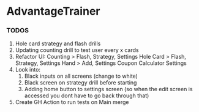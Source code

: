 # AdvantageTrainer

### TODOS
1. Hole card strategy and flash drills
2. Updating counting drill to test user every x cards
3. Refactor UI: 
Counting > Flash, Strategy, Settings
Hole Card > Flash, Strategy, Settings
Hand > Add, Settings
Coupon Calculator
Settings
4. Look into:
   1. Black inputs on all screens (change to white)
   2. Black screen on strategy drill before starting
   3. Adding home button to settings screen (so when the edit screen is accessed you dont have to go back through that)
5. Create GH Action to run tests on Main merge
